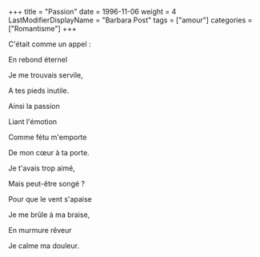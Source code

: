 +++
title = "Passion"
date = 1996-11-06
weight = 4
LastModifierDisplayName = "Barbara Post"
tags = ["amour"]
categories = ["Romantisme"]
+++

C'était comme un appel :

En rebond éternel

Je me trouvais servile,

A tes pieds inutile.

Ainsi la passion

Liant l'émotion

Comme fétu m'emporte

De mon cœur à ta porte.

Je t'avais trop aimé,

Mais peut-être songé ?

Pour que le vent s'apaise

Je me brûle à ma braise,

En murmure rêveur

Je calme ma douleur.
